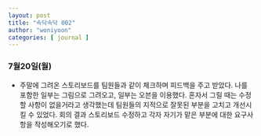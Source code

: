 ```yaml
---
layout: post
title: "속닥속닥 002"
author: "woniyoon"
categories: [ journal ]
---
```


### 7월20일(월)
- 주말에 그려온 스토리보드를 팀원들과 같이 체크하며 피드백을 주고 받았다. 나를 포함한 일부는 그림으로 그려오고, 일부는 오븐을 이용했다. 혼자서 그릴 때는 수정할 사항이 없을거라고 생각했는데 팀원들의 지적으로 잘못된 부분을 고치고 개선시킬 수 있었다. 회의 결과 스토리보드 수정하고 각자 자기가 맡은 부분에 대한 요구사항을 작성해오기로 했다. <br>


